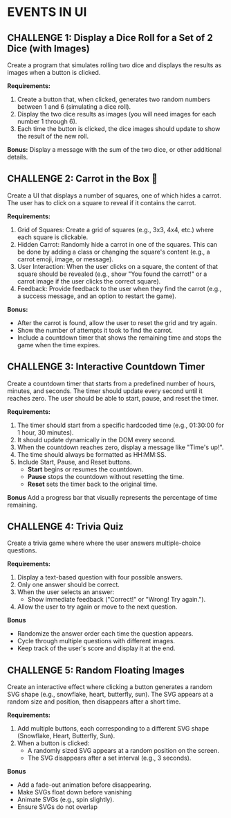 # EVENTS IN UI

## CHALLENGE 1: Display a Dice Roll for a Set of 2 Dice (with Images)
Create a program that simulates rolling two dice and displays the results as images when a button is clicked.

**Requirements:**
1. Create a button that, when clicked, generates two random numbers between 1 and 6 (simulating a dice roll).
2. Display the two dice results as images (you will need images for each number 1 through 6).
3. Each time the button is clicked, the dice images should update to show the result of the new roll.

**Bonus:**
Display a message with the sum of the two dice, or other additional details.


## CHALLENGE 2: Carrot in the Box 🥕
Create a UI that displays a number of squares, one of which hides a carrot. The user has to click on a square to reveal if it contains the carrot.

**Requirements:**
1. Grid of Squares: Create a grid of squares (e.g., 3x3, 4x4, etc.) where each square is clickable.
2. Hidden Carrot: Randomly hide a carrot in one of the squares. This can be done by adding a class or changing the square's content (e.g., a carrot emoji, image, or message).
3. User Interaction: When the user clicks on a square, the content of that square should be revealed (e.g., show "You found the carrot!" or a carrot image if the user clicks the correct square).
4. Feedback: Provide feedback to the user when they find the carrot (e.g., a success message, and an option to restart the game).

**Bonus:**
- After the carrot is found, allow the user to reset the grid and try again.
- Show the number of attempts it took to find the carrot.
- Include a countdown timer that shows the remaining time and stops the game when the time expires.


## CHALLENGE 3: Interactive Countdown Timer
Create a countdown timer that starts from a predefined number of hours, minutes, and seconds. The timer should update every second until it reaches zero. The user should be able to start, pause, and reset the timer.

**Requirements:**
1. The timer should start from a specific hardcoded time (e.g., 01:30:00 for 1 hour, 30 minutes).
2. It should update dynamically in the DOM every second.
3. When the countdown reaches zero, display a message like "Time's up!".
4. The time should always be formatted as HH:MM:SS.
5. Include Start, Pause, and Reset buttons.
    - **Start** begins or resumes the countdown.
    - **Pause** stops the countdown without resetting the time.
    - **Reset** sets the timer back to the original time.

**Bonus**
Add a progress bar that visually represents the percentage of time remaining.


## CHALLENGE 4: Trivia Quiz
Create a trivia game where where the user answers multiple-choice questions.

**Requirements:**
1. Display a text-based question with four possible answers.
2. Only one answer should be correct.
3. When the user selects an answer:
    - Show immediate feedback ("Correct!" or "Wrong! Try again.").
4. Allow the user to try again or move to the next question.

**Bonus**
- Randomize the answer order each time the question appears.
- Cycle through multiple questions with different images.
- Keep track of the user's score and display it at the end.


## CHALLENGE 5: Random Floating Images
 Create an interactive effect where clicking a button generates a random SVG shape (e.g., snowflake, heart, butterfly, sun). The SVG appears at a random size and position, then disappears after a short time.

 **Requirements:**
1. Add multiple buttons, each corresponding to a different SVG shape (Snowflake, Heart, Butterfly, Sun).
2. When a button is clicked:
    - A randomly sized SVG appears at a random position on the screen.
    - The SVG disappears after a set interval (e.g., 3 seconds).

**Bonus**
- Add a fade-out animation before disappearing.
- Make SVGs float down before vanishing 
- Animate SVGs (e.g., spin slightly).
- Ensure SVGs do not overlap